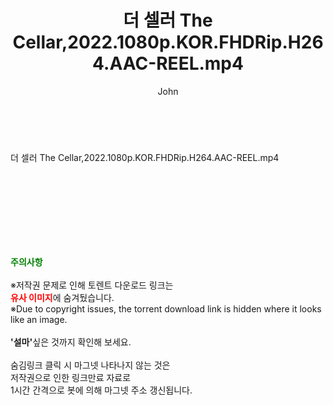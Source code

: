 ﻿---
layout: post
title:  "더 셀러 The Cellar,2022.1080p.KOR.FHDRip.H264.AAC-REEL.mp4"
author: John
categories: [ 영화 ]
tags: [  ]
image:  
description: "더 셀러 The Cellar,2022.1080p.KOR.FHDRip.H264.AAC-REEL.mp4 torrent 정보 공유"
toc: true
toc_sticky: true
---

<br>
<div class="view-img">
<a class="view_image" href="https://torrentmobile59.com/bbs/view_image.php?fn=%2Fdata%2Ffile%2Fmovie%2F1999782145_yiUELHTq_ddafae16e01454f0eb05026bd11200410bf66bc7.jpg" target="_blank"><img alt="" class="img-tag" content="https://torrentmobile59.com/data/file/movie/1999782145_yiUELHTq_ddafae16e01454f0eb05026bd11200410bf66bc7.jpg" itemprop="image" src="https://torrentmobile59.com/data/file/movie/1999782145_yiUELHTq_ddafae16e01454f0eb05026bd11200410bf66bc7.jpg" title=""/></a><a class="view_image" href="https://torrentmobile59.com/bbs/view_image.php?fn=%2Fdata%2Ffile%2Fmovie%2F1999782145_mruKghiZ_ef7e201023847f8cc85c07bdc1130cf18df4af81.jpg" target="_blank"><img alt="" class="img-tag" content="https://torrentmobile59.com/data/file/movie/1999782145_mruKghiZ_ef7e201023847f8cc85c07bdc1130cf18df4af81.jpg" itemprop="image" src="https://torrentmobile59.com/data/file/movie/1999782145_mruKghiZ_ef7e201023847f8cc85c07bdc1130cf18df4af81.jpg" title=""/></a></div><div class="view-content" itemprop="description">
<p>더 셀러 The Cellar,2022.1080p.KOR.FHDRip.H264.AAC-REEL.mp4<br/></p> </div>
    
<br><br><br><br><br><br><br>
<p data-ke-size="size16"><b><span style="color: green;">주의사항</span></b><br /><br />※저작권 문제로 인해 토렌트 다운로드 링크는<br /><b><span style="color: red;">유사 이미지</span></b>에 숨겨뒀습니다.<br />※Due to copyright issues, the torrent download link is hidden where it looks like an image.<br /><br /><b>'설마'</b>싶은 것까지 확인해 보세요.<br /><br />숨김링크 클릭 시 마그넷 나타나지 않는 것은<br />저작권으로 인한 링크만료 자료로<br />1시간 간격으로 봇에 의해 마그넷 주소 갱신됩니다.</p>
